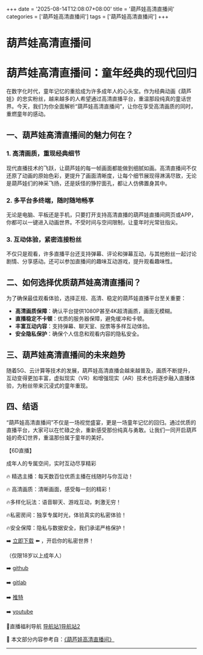 +++
date = '2025-08-14T12:08:07+08:00'
title = '葫芦娃高清直播间'
categories = ['葫芦娃高清直播间']
tags = ['葫芦娃高清直播间']
+++

# 葫芦娃高清直播间

# 葫芦娃高清直播间：童年经典的现代回归

在数字化时代，童年记忆的重拾成为许多成年人的心头宝。作为经典动画《葫芦娃》的忠实粉丝，越来越多的人希望通过高清直播平台，重温那段纯真的童话世界。今天，我们为你全面解析“葫芦娃高清直播间”，让你在享受高清画质的同时，重燃童年的感动。

## 一、葫芦娃高清直播间的魅力何在？

### 1. 高清画质，重现经典细节

现代直播技术的飞跃，让葫芦娃的每一帧画面都能做到细腻如画。高清直播间不仅还原了动画的原始色彩，更提升了画面清晰度，让每个细节展现得淋漓尽致，无论是葫芦娃们的神采飞扬，还是妖怪的狰狞面孔，都让人仿佛置身其中。

### 2. 多平台多终端，随时随地畅享

无论是电脑、平板还是手机，只要打开支持高清直播的葫芦娃直播间网页或APP，你都可以一键进入动画世界。不受时间与空间限制，让童年时光常驻指尖。

### 3. 互动体验，紧密连接粉丝

不仅只是观看，许多直播平台还支持弹幕、评论和弹幕互动，与其他粉丝一起讨论剧情、分享感动。还可以参加直播间的趣味互动游戏，提升观看趣味性。

## 二、如何选择优质葫芦娃高清直播间？

为了确保最佳观看体验，选择正规、高清、稳定的葫芦娃直播平台至关重要：

- **高清画质保障**：确认平台提供1080P甚至4K超清画质，画面无模糊。
- **直播稳定不卡顿**：优质的服务器保障，避免缓冲和卡顿。
- **丰富互动内容**：支持弹幕、聊天室、投票等多样互动体验。
- **安全隐私保护**：确保个人信息和观看内容的隐私安全。

## 三、葫芦娃高清直播间的未来趋势

随着5G、云计算等技术的发展，葫芦娃高清直播会越来越普及，画质不断提升，互动变得更加丰富，虚拟现实（VR）和增强现实（AR）技术也将逐步融入直播体验，为粉丝带来沉浸式的童年重现。

## 四、结语

“葫芦娃高清直播间”不仅是一场视觉盛宴，更是一场童年记忆的回归。通过优质的直播平台，大家可以在忙碌之余，重新感受那份纯真与勇敢。让我们一同开启葫芦娃的奇幻世界，重温那份属于童年的美好。

【6D直播】

成年人的专属空间，实时互动尽享精彩

🔥 精选主播：每天数百位优质主播在线随时与你互动！

🔥 高清画质：清晰画面，感受每一刻的精彩！

🔥多样化玩法：语音聊天、游戏互动，刺激无穷！

🔥私密房间：独享专属时光，体验真实的私密体验！

🔥安全保障：隐私与数据安全，我们承诺严格保护！

➡️ [立即下载](https://down123.s3.ap-east-1.amazonaws.com/down/down.html?channelCode=blog) ⬅️ ，开启你的私密世界！

（仅限18岁以上成年人）

➡️ [github](https://aldult-live.github.io/)

➡️ [gitlab](https://seo-09598d.gitlab.io/)

➡️ [推特](https://x.com/wegame33)

➡️ [youtube](https://www.youtube.com/@6Dlive)

🔞直播福利导航 [导航站1](https://webstack-86085a.gitlab.io/)[导航站2](https://onlygit123-2.github.io/)


📘 本文部分内容参考自：[《葫芦娃高清直播间》](https://webstack-hugo-11.pages.dev/)

---
